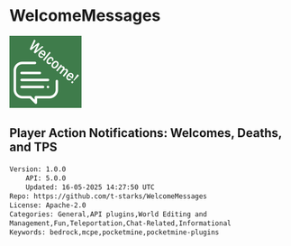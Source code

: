# WelcomeMessages
<img src="https://raw.githubusercontent.com/t-starks/WelcomeMessages/2a7216fac043579f6696edf226053a77786a749e/icon.png" width="128" height="128" />

## Player Action Notifications: Welcomes, Deaths, and TPS
```properties
Version: 1.0.0
    API: 5.0.0
    Updated: 16-05-2025 14:27:50 UTC
Repo: https://github.com/t-starks/WelcomeMessages
License: Apache-2.0
Categories: General,API plugins,World Editing and Management,Fun,Teleportation,Chat-Related,Informational
Keywords: bedrock,mcpe,pocketmine,pocketmine-plugins
```